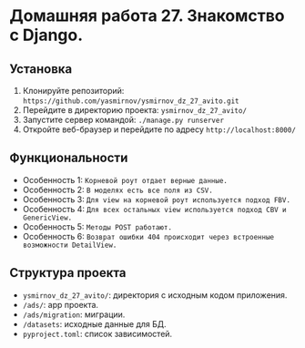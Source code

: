 # Домашняя работа 27. Знакомство с Django.

## Установка
1. Клонируйте репозиторий: `https://github.com/yasmirnov/ysmirnov_dz_27_avito.git`
2. Перейдите в директорию проекта: `ysmirnov_dz_27_avito/`
3. Запустите сервер командой: `./manage.py runserver`
4. Откройте веб-браузер и перейдите по адресу `http://localhost:8000/`


## Функциональности

- Особенность 1: `Корневой роут отдает верные данные.`
- Особенность 2: `В моделях есть все поля из CSV.`
- Особенность 3: `Для view на корневой роут используется подход FBV.`
- Особенность 4: `Для всех остальных view используется подход CBV и GenericView.`
- Особенность 5: `Методы POST работают.`
- Особенность 6: `Возврат ошибки 404 происходит через встроенные возможности DetailView.`

## Структура проекта

- `ysmirnov_dz_27_avito/`: директория с исходным кодом приложения.
- `/ads/`: app проекта.
- `/ads/migration`: миграции.
- `/datasets`: исходные данные для БД.
- `pyproject.toml`: список зависимостей.
